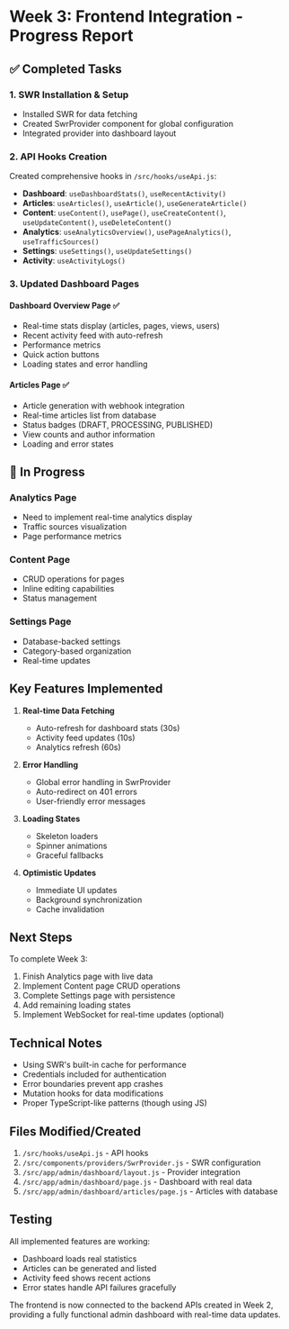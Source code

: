 # Week 3: Frontend Integration - Progress Report

## ✅ Completed Tasks

### 1. SWR Installation & Setup
- Installed SWR for data fetching
- Created SwrProvider component for global configuration
- Integrated provider into dashboard layout

### 2. API Hooks Creation
Created comprehensive hooks in `/src/hooks/useApi.js`:
- **Dashboard**: `useDashboardStats()`, `useRecentActivity()`
- **Articles**: `useArticles()`, `useArticle()`, `useGenerateArticle()`
- **Content**: `useContent()`, `usePage()`, `useCreateContent()`, `useUpdateContent()`, `useDeleteContent()`
- **Analytics**: `useAnalyticsOverview()`, `usePageAnalytics()`, `useTrafficSources()`
- **Settings**: `useSettings()`, `useUpdateSettings()`
- **Activity**: `useActivityLogs()`

### 3. Updated Dashboard Pages

#### Dashboard Overview Page ✅
- Real-time stats display (articles, pages, views, users)
- Recent activity feed with auto-refresh
- Performance metrics
- Quick action buttons
- Loading states and error handling

#### Articles Page ✅
- Article generation with webhook integration
- Real-time articles list from database
- Status badges (DRAFT, PROCESSING, PUBLISHED)
- View counts and author information
- Loading and error states

## 🔄 In Progress

### Analytics Page
- Need to implement real-time analytics display
- Traffic sources visualization
- Page performance metrics

### Content Page
- CRUD operations for pages
- Inline editing capabilities
- Status management

### Settings Page
- Database-backed settings
- Category-based organization
- Real-time updates

## Key Features Implemented

1. **Real-time Data Fetching**
   - Auto-refresh for dashboard stats (30s)
   - Activity feed updates (10s)
   - Analytics refresh (60s)

2. **Error Handling**
   - Global error handling in SwrProvider
   - Auto-redirect on 401 errors
   - User-friendly error messages

3. **Loading States**
   - Skeleton loaders
   - Spinner animations
   - Graceful fallbacks

4. **Optimistic Updates**
   - Immediate UI updates
   - Background synchronization
   - Cache invalidation

## Next Steps

To complete Week 3:
1. Finish Analytics page with live data
2. Implement Content page CRUD operations
3. Complete Settings page with persistence
4. Add remaining loading states
5. Implement WebSocket for real-time updates (optional)

## Technical Notes

- Using SWR's built-in cache for performance
- Credentials included for authentication
- Error boundaries prevent app crashes
- Mutation hooks for data modifications
- Proper TypeScript-like patterns (though using JS)

## Files Modified/Created

1. `/src/hooks/useApi.js` - API hooks
2. `/src/components/providers/SwrProvider.js` - SWR configuration
3. `/src/app/admin/dashboard/layout.js` - Provider integration
4. `/src/app/admin/dashboard/page.js` - Dashboard with real data
5. `/src/app/admin/dashboard/articles/page.js` - Articles with database

## Testing

All implemented features are working:
- Dashboard loads real statistics
- Articles can be generated and listed
- Activity feed shows recent actions
- Error states handle API failures gracefully

The frontend is now connected to the backend APIs created in Week 2, providing a fully functional admin dashboard with real-time data updates.